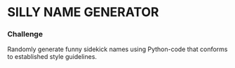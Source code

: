 # SILLY NAME GENERATOR

### Challenge

Randomly generate funny sidekick names using Python-code that conforms to established style guidelines.
